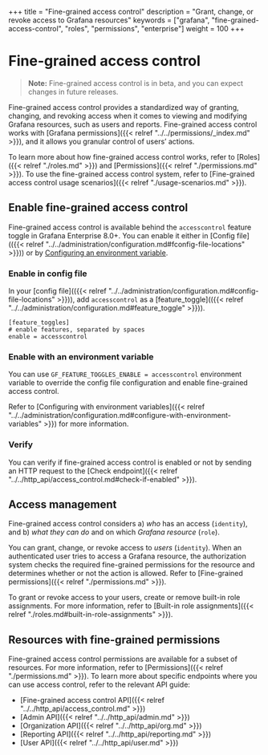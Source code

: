 +++
title = "Fine-grained access control"
description = "Grant, change, or revoke access to Grafana resources"
keywords = ["grafana", "fine-grained-access-control", "roles", "permissions", "enterprise"]
weight = 100
+++

# Fine-grained access control

> **Note:** Fine-grained access control is in beta, and you can expect changes in future releases.

Fine-grained access control provides a standardized way of granting, changing, and revoking access when it comes to viewing and modifying Grafana resources, such as users and reports. 
Fine-grained access control works with [Grafana permissions]({{< relref "../../permissions/_index.md" >}}), and it allows you granular control of users’ actions.

To learn more about how fine-grained access control works, refer to [Roles]({{< relref "./roles.md" >}}) and [Permissions]({{< relref "./permissions.md" >}}).
To use the fine-grained access control system, refer to [Fine-grained access control usage scenarios]({{< relref "./usage-scenarios.md" >}}).

## Enable fine-grained access control

Fine-grained access control is available behind the `accesscontrol` feature toggle in Grafana Enterprise 8.0+. 
You can enable it either in [Config file](({{< relref "../../administration/configuration.md#fconfig-file-locations" >}})) or by [Configuring an environment variable](http://localhost:3002/docs/grafana/next/administration/configuration/#configure-with-environment-variables).

### Enable in config file

In your [config file](({{< relref "../../administration/configuration.md#config-file-locations" >}})), add `accesscontrol` as a [feature_toggle](({{< relref "../../administration/configuration.md#feature_toggle" >}})).

```
[feature_toggles]
# enable features, separated by spaces
enable = accesscontrol
```

### Enable with an environment variable

You can use `GF_FEATURE_TOGGLES_ENABLE = accesscontrol` environment variable to override the config file configuration and enable fine-grained access control. 

Refer to [Configuring with environment variables]({{< relref "../../administration/configuration.md#configure-with-environment-variables" >}}) for more information.

### Verify

You can verify if fine-grained access control is enabled or not by sending an HTTP request to the [Check endpoint]({{< relref "../../http_api/access_control.md#check-if-enabled" >}}).

## Access management

Fine-grained access control considers a) _who_ has an access (`identity`), and b) _what they can do_ and on which _Grafana resource_ (`role`).

You can grant, change, or revoke access to _users_ (`identity`). When an authenticated user tries to access a Grafana resource, the authorization system checks the required fine-grained permissions for the resource and determines whether or not the action is allowed. Refer to [Fine-grained permissions]({{< relref "./permissions.md" >}}).

To grant or revoke access to your users, create or remove built-in role assignments. For more information, refer to [Built-in role assignments]({{< relref "./roles.md#built-in-role-assignments" >}}).

## Resources with fine-grained permissions

Fine-grained access control permissions are available for a subset of resources. For more information, refer to [Permissions]({{< relref "./permissions.md" >}}).
To learn more about specific endpoints where you can use access control, refer to the relevant API guide:

- [Fine-grained access control API]({{< relref "../../http_api/access_control.md" >}})
- [Admin API]({{< relref "../../http_api/admin.md" >}})
- [Organization API]({{< relref "../../http_api/org.md" >}})
- [Reporting API]({{< relref "../../http_api/reporting.md" >}})
- [User API]({{< relref "../../http_api/user.md" >}})
